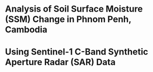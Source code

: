 # Analysis of Soil Surface Moisture (SSM) Change in Phnom Penh, Cambodia 
# Using Sentinel-1 C-Band Synthetic Aperture Radar (SAR) Data
